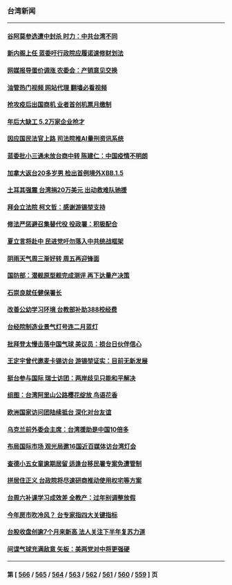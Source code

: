 ### 台湾新闻
---
#### [谷阿莫参选遭中封杀 时力：中共台湾不同](../../pages/ncid1349361/n13924016.md?02071645) 
#### [新内阁上任 蓝委吁行政院应履诺速修财划法](../../pages/ncid1349361/n13923958.md?02071645) 
#### [网媒报导蛋价调涨 农委会：产销意见交换](../../pages/ncid1349361/n13923968.md?02071645) 
#### [油管热门视频 网站代理 翻墙必看视频](http://138.2.39.72:81/youtube.html?epic-marker?02071645)
#### [抢攻疫后出国商机 业者首创机票月缴制](../../pages/ncid1349361/n13923997.md?02071645) 
#### [年后大缺工 5.2万家企业抢才](../../pages/ncid1349361/n13923970.md?02071645) 
#### [因应国民法官上路 司法院推AI量刑资讯系统](../../pages/ncid1349361/n13924002.md?02071645) 
#### [蓝委批小三通未放台商中转 陈建仁：中国疫情不明朗](../../pages/ncid1349361/n13923995.md?02071645) 
#### [加拿大返台20多岁男 检出首例境外XBB.1.5](../../pages/ncid1349361/n13923959.md?02071645) 
#### [土耳其强震 台湾捐20万美元 出动救难队驰援](../../pages/ncid1349361/n13923994.md?02071645) 
#### [拜会立法院 柯文哲：感谢游锡堃支持](../../pages/ncid1349361/n13923960.md?02071645) 
#### [修法严惩避召集替代役 役政署：积极配合](../../pages/ncid1349361/n13923975.md?02071645) 
#### [夏立言将赴中 民进党吁勿落入中共统战框架](../../pages/ncid1349361/n13923961.md?02071645) 
#### [阴雨天气周三渐好转 周五再迎锋面](../../pages/ncid1349361/n13923962.md?02071645) 
#### [国防部：潜舰原型舰完成测评 再下达量产决策](../../pages/ncid1349361/n13923963.md?02071645) 
#### [石崇良就任健保署长](../../pages/ncid1349361/n13923965.md?02071645) 
#### [改善公幼学习环境 台教部补助388校经费](../../pages/ncid1349361/n13923967.md?02071645) 
#### [台经院制造业景气灯号连二月蓝灯](../../pages/ncid1349361/n13923893.md?02071645) 
#### [批拜登太慢击落中国气球 美议员：损台日伙伴信心](../../pages/ncid1349361/n13923903.md?02071645) 
#### [王定宇曾代邀麦卡锡访台 游锡堃证实：目前无新发展](../../pages/ncid1349361/n13923877.md?02071645) 
#### [挺台参与国际 瑞士访团：两岸歧见只能和平解决](../../pages/ncid1349361/n13923879.md?02071645) 
#### [组图：台湾阿里山公路樱花绽放 鸟语花香](../../pages/ncid1349361/n13923857.md?02071645) 
#### [欧洲国家访问团陆续抵台 深化对台友谊](../../pages/ncid1349361/n13923285.md?02071645) 
#### [乌克兰前外委会主席：台湾援助是中国10倍多](../../pages/ncid1349361/n13923283.md?02071645) 
#### [布局国际市场 观光局邀16国近百媒体访台湾灯会](../../pages/ncid1349361/n13923259.md?02071645) 
#### [查德小五女童逾期居留 适逢台移民署专案免遭管制](../../pages/ncid1349361/n13923264.md?02071645) 
#### [拼居住正义 台政院将尽速研商推动使用权宅等方案](../../pages/ncid1349361/n13923263.md?02071645) 
#### [台周六补课学习成效差 全教产：过年别调整放假](../../pages/ncid1349361/n13923258.md?02071645) 
#### [今年房市吹冷风？ 台专家指四大关键指标](../../pages/ncid1349361/n13923159.md?02071645) 
#### [台股收盘创逾7个月来新高 法人关注下半年复苏力道](../../pages/ncid1349361/n13923156.md?02071645) 
#### [间谍气球充满敌意 矢板：美两党对中将更强硬](../../pages/ncid1349361/n13923142.md?02071645) 

---
#### 第 [ [566](./566.md?02071645) / [565](./565.md?02071645) / [564](./564.md?02071645) / [563](./563.md?02071645) / [562](./562.md?02071645) / [561](./561.md?02071645) / [560](./560.md?02071645) / [559](./559.md?02071645) ] 页
